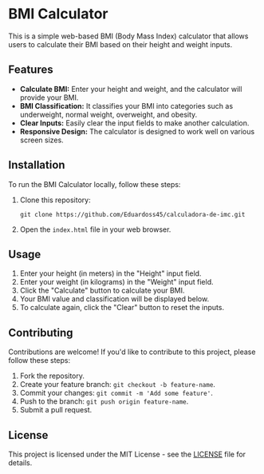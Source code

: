 # BMI Calculator

This is a simple web-based BMI (Body Mass Index) calculator that allows users to calculate their BMI based on their height and weight inputs.

## Features

- **Calculate BMI:** Enter your height and weight, and the calculator will provide your BMI.
- **BMI Classification:** It classifies your BMI into categories such as underweight, normal weight, overweight, and obesity.
- **Clear Inputs:** Easily clear the input fields to make another calculation.
- **Responsive Design:** The calculator is designed to work well on various screen sizes.

## Installation

To run the BMI Calculator locally, follow these steps:

1. Clone this repository:

    ```
    git clone https://github.com/Eduardoss45/calculadora-de-imc.git

    ```

2. Open the `index.html` file in your web browser.

## Usage

1. Enter your height (in meters) in the "Height" input field.
2. Enter your weight (in kilograms) in the "Weight" input field.
3. Click the "Calculate" button to calculate your BMI.
4. Your BMI value and classification will be displayed below.
5. To calculate again, click the "Clear" button to reset the inputs.

## Contributing

Contributions are welcome! If you'd like to contribute to this project, please follow these steps:

1. Fork the repository.
2. Create your feature branch: `git checkout -b feature-name`.
3. Commit your changes: `git commit -m 'Add some feature'`.
4. Push to the branch: `git push origin feature-name`.
5. Submit a pull request.

## License

This project is licensed under the MIT License - see the [LICENSE](LICENSE) file for details.
